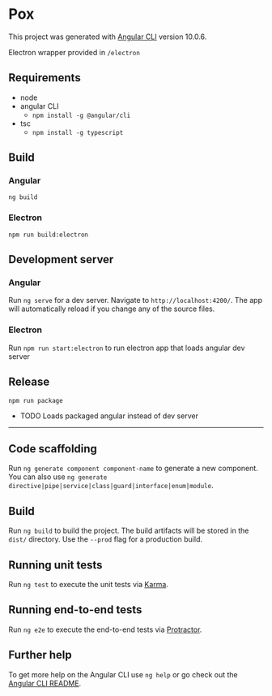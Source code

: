 # Pox

This project was generated with [Angular CLI](https://github.com/angular/angular-cli) version 10.0.6.

Electron wrapper provided in `/electron`

## Requirements
* node
* angular CLI
    * `npm install -g @angular/cli`
* tsc
    * `npm install -g typescript`

## Build
### Angular
`ng build`
### Electron
`npm run build:electron`

## Development server

### Angular 
Run `ng serve` for a dev server. Navigate to `http://localhost:4200/`. The app will automatically reload if you change any of the source files.

### Electron
Run `npm run start:electron` to run electron app that loads angular dev server

## Release
`npm run package`
* TODO Loads packaged angular instead of dev server

---

## Code scaffolding

Run `ng generate component component-name` to generate a new component. You can also use `ng generate directive|pipe|service|class|guard|interface|enum|module`.

## Build

Run `ng build` to build the project. The build artifacts will be stored in the `dist/` directory. Use the `--prod` flag for a production build.

## Running unit tests

Run `ng test` to execute the unit tests via [Karma](https://karma-runner.github.io).

## Running end-to-end tests

Run `ng e2e` to execute the end-to-end tests via [Protractor](http://www.protractortest.org/).

## Further help

To get more help on the Angular CLI use `ng help` or go check out the [Angular CLI README](https://github.com/angular/angular-cli/blob/master/README.md).
